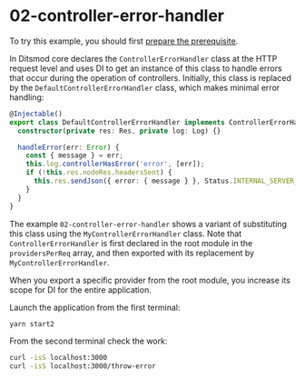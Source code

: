 # 02-controller-error-handler

To try this example, you should first [prepare the prerequisite][1].

In Ditsmod core declares the `ControllerErrorHandler` class at the HTTP request level and uses DI to get an instance of this class to handle errors that occur during the operation of controllers. Initially, this class is replaced by the `DefaultControllerErrorHandler` class, which makes minimal error handling:

```ts
@Injectable()
export class DefaultControllerErrorHandler implements ControllerErrorHandler {
  constructor(private res: Res, private log: Log) {}

  handleError(err: Error) {
    const { message } = err;
    this.log.controllerHasError('error', [err]);
    if (!this.res.nodeRes.headersSent) {
      this.res.sendJson({ error: { message } }, Status.INTERNAL_SERVER_ERROR);
    }
  }
}
```

The example `02-controller-error-handler` shows a variant of substituting this class using the `MyControllerErrorHandler` class. Note that `ControllerErrorHandler` is first declared in the root module in the `providersPerReq` array, and then exported with its replacement by `MyControllerErrorHandler`.

When you export a specific provider from the root module, you increase its scope for DI for the entire application.

Launch the application from the first terminal:

```bash
yarn start2
```

From the second terminal check the work:

```bash
curl -isS localhost:3000
curl -isS localhost:3000/throw-error
```

[1]: ./prerequisite
